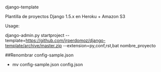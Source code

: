 django-template

Plantilla de proyectos Django 1.5.x en Heroku + Amazon S3

Usage:

django-admin.py startproject --template=https://github.com/jrperdomoz/django-template/archive/master.zip --extension=py,conf,rst,bat nombre_proyecto


##Renombrar config-sample.json

- mv config-sample.json config.json
